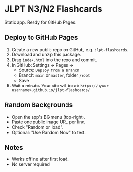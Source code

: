 
# JLPT N3/N2 Flashcards

Static app. Ready for GitHub Pages.

## Deploy to GitHub Pages
1. Create a new public repo on GitHub, e.g. `jlpt-flashcards`.
2. Download and unzip this package.
3. Drag `index.html` into the repo and commit.
4. In GitHub: Settings → Pages →
   - Source: `Deploy from a branch`
   - Branch: `main` or `master`, folder `/root`
   - Save
5. Wait a minute. Your site will be at:
   `https://<your-username>.github.io/jlpt-flashcards/`


## Random Backgrounds
- Open the app's BG menu (top-right).
- Paste one public image URL per line.
- Check "Random on load".
- Optional: "Use Random Now" to test.

## Notes
- Works offline after first load.
- No server required.
